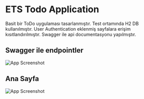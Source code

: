 
# ETS Todo Application

Basit bir ToDo uygulaması tasarlanmıştır. 
Test ortamında H2 DB kullanılmıştır. 
User Authentication eklenmiş sayfalara erişim kısıtlandırılmıştır.
Swagger ile api documentasyonu yapılmıştır.


## Swagger ile endpointler

![App Screenshot](https://i.im.ge/2022/09/30/1YU4rm.image.png)



## Ana Sayfa

![App Screenshot](https://i.im.ge/2022/09/30/1Yhufa.image.png)

